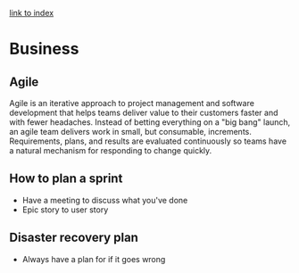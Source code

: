 [link to index](/readme.md)  
# Business

## Agile
Agile is an iterative approach to project management and software development that helps teams deliver value to their customers faster and with fewer headaches. Instead of betting everything on a "big bang" launch, an agile team delivers work in small, but consumable, increments. Requirements, plans, and results are evaluated continuously so teams have a natural mechanism for responding to change quickly.

## How to plan a sprint
- Have a meeting to discuss what you've done
- Epic story to user story

## Disaster recovery plan
- Always have a plan for if it goes wrong